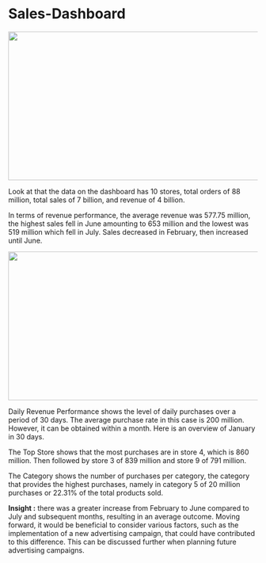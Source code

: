 # Sales-Dashboard
<img src="https://github.com/DaffaSuadaa/Sales-Dashboard/assets/134934646/13859347-da5d-4801-be70-b5ef6af97f9e" width="550" height="300">

Look at that the data on the dashboard has 10 stores, total orders of 88 million, total sales of 7 billion, and revenue of 4 billion.

In terms of revenue performance, the average revenue was 577.75 million, the highest sales fell in June amounting to 653 million and the lowest was 519 million which fell in July. Sales decreased in February, then increased until June.

<img src="https://github.com/DaffaSuadaa/Sales-Dashboard/assets/134934646/090845df-cfce-4f1b-828f-391804e0e7fb" width="550" height="300">

Daily Revenue Performance shows the level of daily purchases over a period of 30 days. The average purchase rate in this case is 200 million. However, it can be obtained within a month. Here is an overview of January in 30 days.

The Top Store shows that the most purchases are in store 4, which is 860 million. Then followed by store 3 of 839 million and store 9 of 791 million.

The Category shows the number of purchases per category, the category that provides the highest purchases, namely in category 5 of 20 million purchases or 22.31% of the total products sold.

**Insight :**
 there was a greater increase from February to June compared to July and subsequent months, resulting in an average outcome. Moving forward, it would be beneficial to consider various factors, such as the implementation of a new advertising campaign, that could have contributed to this difference. This can be discussed further when planning future advertising campaigns.
